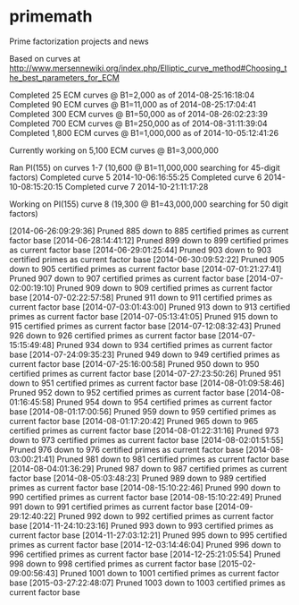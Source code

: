 primemath
=========

Prime factorization projects and news

Based on curves at http://www.mersennewiki.org/index.php/Elliptic_curve_method#Choosing_the_best_parameters_for_ECM

Completed 25 ECM curves @ B1=2,000 as of 2014-08-25:16:18:04
Completed 90 ECM curves @ B1=11,000 as of 2014-08-25:17:04:41
Completed 300 ECM curves @ B1=50,000 as of 2014-08-26:02:23:39
Completed 700 ECM curves @ B1=250,000 as of 2014-08-31:11:39:04
Completed 1,800 ECM curves @ B1=1,000,000 as of 2014-10-05:12:41:26

Currently working on 5,100 ECM curves @ B1=3,000,000

Ran PI(155) on curves 1-7 (10,600 @ B1=11,000,000 searching for 45-digit factors)
Completed curve 5 2014-10-06:16:55:25
Completed curve 6 2014-10-08:15:20:15
Completed curve 7 2014-10-21:11:17:28

Working on PI(155) curve 8 (19,300 @ B1=43,000,000 searching for 50 digit factors)

[2014-06-26:09:29:36] Pruned 885 down to 885 certified primes as current factor base
[2014-06-28:14:41:12] Pruned 899 down to 899 certified primes as current factor base
[2014-06-29:01:25:44] Pruned 903 down to 903 certified primes as current factor base
[2014-06-30:09:52:22] Pruned 905 down to 905 certified primes as current factor base
[2014-07-01:21:27:41] Pruned 907 down to 907 certified primes as current factor base
[2014-07-02:00:19:10] Pruned 909 down to 909 certified primes as current factor base
[2014-07-02:22:57:58] Pruned 911 down to 911 certified primes as current factor base
[2014-07-03:01:43:00] Pruned 913 down to 913 certified primes as current factor base
[2014-07-05:13:41:05] Pruned 915 down to 915 certified primes as current factor base
[2014-07-12:08:32:43] Pruned 926 down to 926 certified primes as current factor base
[2014-07-15:15:49:48] Pruned 934 down to 934 certified primes as current factor base
[2014-07-24:09:35:23] Pruned 949 down to 949 certified primes as current factor base
[2014-07-25:16:00:58] Pruned 950 down to 950 certified primes as current factor base
[2014-07-27:23:50:26] Pruned 951 down to 951 certified primes as current factor base
[2014-08-01:09:58:46] Pruned 952 down to 952 certified primes as current factor base
[2014-08-01:16:45:58] Pruned 954 down to 954 certified primes as current factor base
[2014-08-01:17:00:56] Pruned 959 down to 959 certified primes as current factor base
[2014-08-01:17:20:42] Pruned 965 down to 965 certified primes as current factor base
[2014-08-01:22:31:16] Pruned 973 down to 973 certified primes as current factor base
[2014-08-02:01:51:55] Pruned 976 down to 976 certified primes as current factor base
[2014-08-03:00:21:41] Pruned 981 down to 981 certified primes as current factor base
[2014-08-04:01:36:29] Pruned 987 down to 987 certified primes as current factor base
[2014-08-05:03:48:23] Pruned 989 down to 989 certified primes as current factor base
[2014-08-15:10:22:46] Pruned 990 down to 990 certified primes as current factor base
[2014-08-15:10:22:49] Pruned 991 down to 991 certified primes as current factor base
[2014-09-29:12:40:22] Pruned 992 down to 992 certified primes as current factor base
[2014-11-24:10:23:16] Pruned 993 down to 993 certified primes as current factor base
[2014-11-27:03:12:21] Pruned 995 down to 995 certified primes as current factor base
[2014-12-03:14:46:04] Pruned 996 down to 996 certified primes as current factor base
[2014-12-25:21:05:54] Pruned 998 down to 998 certified primes as current factor base
[2015-02-09:00:56:43] Pruned 1001 down to 1001 certified primes as current factor base
[2015-03-27:22:48:07] Pruned 1003 down to 1003 certified primes as current factor base
